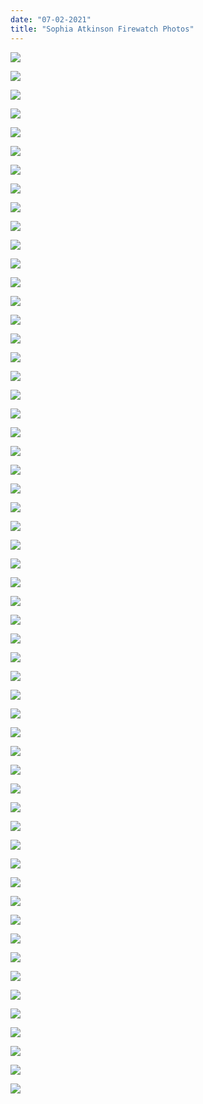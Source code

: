 ```yaml
---
date: "07-02-2021"
title: "Sophia Atkinson Firewatch Photos"
---
```


<p><img loading="lazy" src="./i/1_photo_1.webp"></p>
<p><img loading="lazy" src="./i/1_photo_2.webp"></p>
<p><img loading="lazy" src="./i/1_photo_5.webp"></p>
<p><img loading="lazy" src="./i/1_photo_6.webp"></p>
<p><img loading="lazy" src="./i/1_photo_7.webp"></p>
<p><img loading="lazy" src="./i/1_photo_8.webp"></p>
<p><img loading="lazy" src="./i/1_photo_9.webp"></p>
<p><img loading="lazy" src="./i/1_photo_10.webp"></p>
<p><img loading="lazy" src="./i/1_photo_11.webp"></p>
<p><img loading="lazy" src="./i/1_photo_12.webp"></p>
<p><img loading="lazy" src="./i/1_photo_13.webp"></p>
<p><img loading="lazy" src="./i/2_photo_1.webp"></p>
<p><img loading="lazy" src="./i/2_photo_2.webp"></p>
<p><img loading="lazy" src="./i/2_photo_3.webp"></p>
<p><img loading="lazy" src="./i/2_photo_4.webp"></p>
<p><img loading="lazy" src="./i/2_photo_5.webp"></p>
<p><img loading="lazy" src="./i/2_photo_6.webp"></p>
<p><img loading="lazy" src="./i/2_photo_7.webp"></p>
<p><img loading="lazy" src="./i/2_photo_8.webp"></p>
<p><img loading="lazy" src="./i/2_photo_9.webp"></p>
<p><img loading="lazy" src="./i/3_photo_1.webp"></p>
<p><img loading="lazy" src="./i/3_photo_2.webp"></p>
<p><img loading="lazy" src="./i/3_photo_3.webp"></p>
<p><img loading="lazy" src="./i/3_photo_4.webp"></p>
<p><img loading="lazy" src="./i/3_photo_5.webp"></p>
<p><img loading="lazy" src="./i/3_photo_6.webp"></p>
<p><img loading="lazy" src="./i/3_photo_7.webp"></p>
<p><img loading="lazy" src="./i/3_photo_8.webp"></p>
<p><img loading="lazy" src="./i/3_photo_9.webp"></p>
<p><img loading="lazy" src="./i/3_photo_10.webp"></p>
<p><img loading="lazy" src="./i/3_photo_11.webp"></p>
<p><img loading="lazy" src="./i/3_photo_12.webp"></p>
<p><img loading="lazy" src="./i/3_photo_13.webp"></p>
<p><img loading="lazy" src="./i/3_photo_14.webp"></p>
<p><img loading="lazy" src="./i/3_photo_15.webp"></p>
<p><img loading="lazy" src="./i/3_photo_16.webp"></p>
<p><img loading="lazy" src="./i/3_photo_17.webp"></p>
<p><img loading="lazy" src="./i/3_photo_18.webp"></p>
<p><img loading="lazy" src="./i/4_photo_1.webp"></p>
<p><img loading="lazy" src="./i/4_photo_2.webp"></p>
<p><img loading="lazy" src="./i/4_photo_3.webp"></p>
<p><img loading="lazy" src="./i/4_photo_4.webp"></p>
<p><img loading="lazy" src="./i/4_photo_5.webp"></p>
<p><img loading="lazy" src="./i/4_photo_6.webp"></p>
<p><img loading="lazy" src="./i/4_photo_7.webp"></p>
<p><img loading="lazy" src="./i/4_photo_8.webp"></p>
<p><img loading="lazy" src="./i/4_photo_9.webp"></p>
<p><img loading="lazy" src="./i/4_photo_10.webp"></p>
<p><img loading="lazy" src="./i/4_photo_11.webp"></p>
<p><img loading="lazy" src="./i/4_photo_12.webp"></p>
<p><img loading="lazy" src="./i/4_photo_13.webp"></p>
<p><img loading="lazy" src="./i/4_photo_14.webp"></p>
<p><img loading="lazy" src="./i/4_photo_15.webp"></p>
<p><img loading="lazy" src="./i/4_photo_16.webp"></p>
<p><img loading="lazy" src="./i/4_photo_17.webp"></p>
<p><img loading="lazy" loading="lazy" src="./i/4_photo_18.webp"></p>
